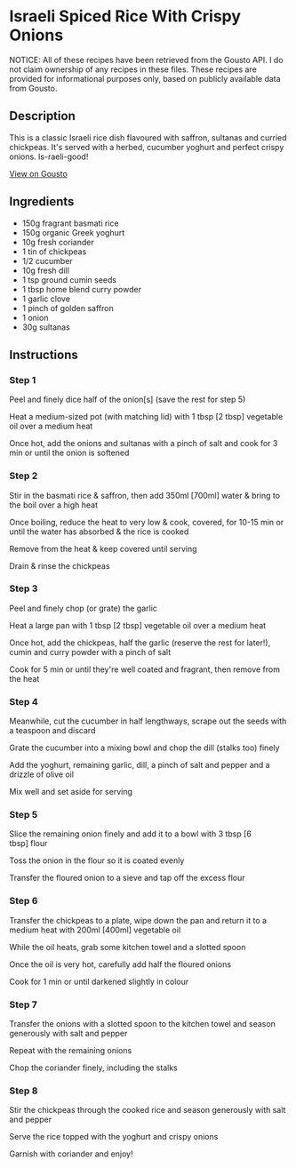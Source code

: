 # Israeli Spiced Rice With Crispy Onions

NOTICE: All of these recipes have been retrieved from the Gousto API. I do not claim ownership of any recipes in these files. These recipes are provided for informational purposes only, based on publicly available data from Gousto.

## Description

This is a classic Israeli rice dish flavoured with saffron, sultanas and curried chickpeas. It's served with a herbed, cucumber yoghurt and perfect crispy onions. Is-raeli-good!

[View on Gousto](https://www.gousto.co.uk/recipes/cookbook/israeli-spiced-rice-with-crispy-onions)

## Ingredients

- 150g fragrant basmati rice 
- 150g organic Greek yoghurt
- 10g fresh coriander
- 1 tin of chickpeas
- 1/2 cucumber 
- 10g fresh dill
- 1 tsp ground cumin seeds
- 1 tbsp home blend curry powder
- 1 garlic clove
- 1 pinch of golden saffron
- 1 onion
- 30g sultanas

## Instructions


### Step 1

Peel and finely dice half of the onion<span class="text-danger">[s]</span>&nbsp;(save the rest for step 5)


Heat a medium-sized pot (with matching lid) with 1 tbsp <span class="text-danger">[2 tbsp]</span>&nbsp;vegetable oil over a medium heat


Once hot, add the onions and sultanas with a pinch of salt and cook for 3 min or until the onion is softened


### Step 2

Stir in the basmati rice &amp; saffron, then add 350ml <span class="text-danger">[700ml]</span>&nbsp;water &amp; bring to the boil over a high heat


Once boiling, reduce the heat to very low &amp; cook, covered, for 10-15 min or until the water has absorbed &amp; the rice is cooked


Remove from the heat &amp; keep covered until serving


Drain &amp; rinse the chickpeas


### Step 3

Peel and finely chop (or grate) the garlic&nbsp;


Heat a large pan with 1 tbsp <span class="text-danger">[2 tbsp]</span>&nbsp;vegetable oil over a medium heat


Once hot, add the chickpeas, half the garlic (reserve the rest for later!), cumin and curry powder with a pinch of salt&nbsp;


Cook for 5 min or until they're well coated and fragrant, then remove from the heat


### Step 4

Meanwhile, cut the cucumber in half lengthways, scrape out the seeds with a teaspoon and discard


Grate the cucumber into a mixing bowl and chop the dill (stalks too) finely&nbsp;


Add the yoghurt, remaining garlic, dill, a pinch of salt and pepper and a drizzle of olive oil


Mix well and set aside for serving


### Step 5

Slice the remaining onion finely and add it to a bowl with 3 tbsp <span class="text-danger">[6 tbsp]</span>&nbsp;flour


Toss the onion in the flour so it is coated evenly


Transfer the floured onion to a sieve and tap off the excess flour


### Step 6

Transfer the&nbsp;chickpeas to a plate, wipe down the pan and return it to a medium heat with 200ml <span class="text-danger">[400ml]</span>&nbsp;vegetable oil


While the oil heats, grab some kitchen towel and a slotted spoon&nbsp;


Once the oil is very hot, carefully add half the floured onions


Cook for 1 min or until darkened slightly in colour


### Step 7

Transfer the onions with a slotted spoon to the kitchen towel and season generously with salt and pepper


Repeat with the remaining onions


Chop the coriander finely, including the stalks&nbsp;

### Step 8

Stir the chickpeas through the cooked rice&nbsp;and season generously with salt and pepper


Serve the rice topped with the yoghurt and crispy onions


Garnish with coriander and enjoy!

